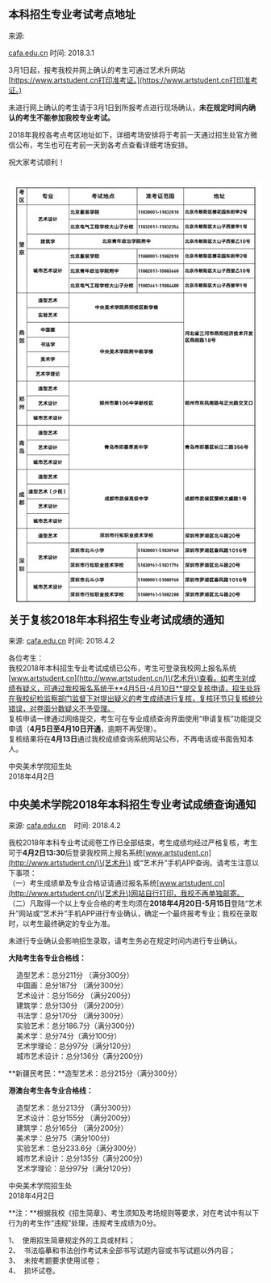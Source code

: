 ## 本科招生专业考试考点地址

来源:

[cafa.edu.cn](http://www.cafa.edu.cn/2018cafa/zs/?c=802&N=19014)    时间: 2018.3.1

3月1日起，报考我校并网上确认的考生可通过艺术升网站[https://www.artstudent.cn打印准考证。](https://www.artstudent.cn打印准考证。)

未进行网上确认的考生请于3月1日到所报考点进行现场确认，**未在规定时间内确认的考生不能参加我校专业考试。**

2018年我校各考点考区地址如下，详细考场安排将于考前一天通过招生处官方微信公布，考生也可在考前一天到各考点查看详细考场安排。

祝大家考试顺利！

## ![](/assets/import.png)关于复核2018年本科招生专业考试成绩的通知

来源: [cafa.edu.cn](http://www.cafa.edu.cn/2018cafa/zs/?c=802&N=19057)    时间: 2018.4.2

各位考生：  
        我校2018年本科招生专业考试成绩已公布，考生可登录我校网上报名系统[www.artstudent.cn](http://www.artstudent.cn/)\(艺术升\)查看。如考生对成绩有疑义，可通过我校报名系统于**4月5日-4月10日**提交复核申请，招生处将在我校纪检监察部门监督下对提出疑义的考生成绩进行复核，复核环节只复核统分错误，对卷面分数疑义不予受理。  
       复核申请一律通过网络提交，考生可在专业成绩查询界面使用“申请复核”功能提交申请（**4月5日至4月10日开通**，逾期不再受理）。  
       复核结果将在**4月13日**通过我校成绩查询系统网站公布，不再电话或书面告知本人。

中央美术学院招生处  
2018年4月2日

## 中央美术学院2018年本科招生专业考试成绩查询通知

来源: [cafa.edu.cn](http://www.cafa.edu.cn/2018cafa/zs/?c=802&N=19056)    时间: 2018.4.2

我校2018年本科专业考试阅卷工作已全部结束，考生成绩均经过严格复核，考生可于**4月2日13:30**后登录我校网上报名系统[www.artstudent.cn](http://www.artstudent.cn/)\(艺术升\) 或“艺术升”手机APP查询。请考生注意以下事项：  
（一）考生成绩单及专业合格证请通过报名系统[www.artstudent.cn](http://www.artstudent.cn/)\(艺术升\)网站自行打印，我校不再单独邮寄。  
（二）凡取得一个以上专业合格的考生均须在**2018年4月20日-5月15日**登陆“艺术升”网站或“艺术升”手机APP进行专业确认，确定一个最终报考专业；我校在录取时，以考生最终确定的专业为准。

未进行专业确认会影响招生录取，请考生务必在规定时间内进行专业确认。

**大陆考生各专业合格线：**

    造型艺术：总分211分 （满分300分）  
    中国画：总分187分 （满分300分）   
    艺术设计：总分156分 （满分200分）  
    建筑学：总分130分 （满分200分）   
    书法学：总分170分 （满分300分）  
    实验艺术：总分186.7分（满分300分）  
    美术学：总分74分（满分100分）   
    艺术学理论：总分97分（满分120分）  
    城市艺术设计：总分136分（满分200分） 

**新疆民考民：**造型艺术：总分215分（满分300分）

**港澳台考生各专业合格线：**

    造型艺术：总分213分 （满分300分）  
    艺术设计：总分155分 （满分200分）   
    建筑学：总分165分 （满分200分）  
    美术学：总分75（满分100分）  
    实验艺术：总分233.6分（满分300分）  
    城市艺术设计：总分135分（满分200分）  
    艺术学理论：总分97分（满分120分）



中央美术学院招生处  
2018年4月2日

**注：**根据我校《招生简章》、考生须知及考场规则等要求，对在考试中有以下行为的考生作“违规”处理，违规考生成绩为0分。

1、  使用招生简章规定外的工具或材料；  
2、  书法临摹和书法创作考试未全部书写试题内容或书写试题以外内容；  
3、  未按考题要求使用试卷；  
4、  损坏试卷。

